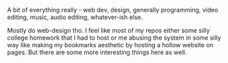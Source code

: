 A bit of everything really - web dev, design, generally programming, video editing, music, audio editing, whatever-ish else.

Mostly do web-design tho. I feel like most of my repos either some silly college homework that I had to host or me abusing the system in some silly way like making my bookmarks aesthetic by hosting a hollow website on pages. But there are some more interesting things here as well.
